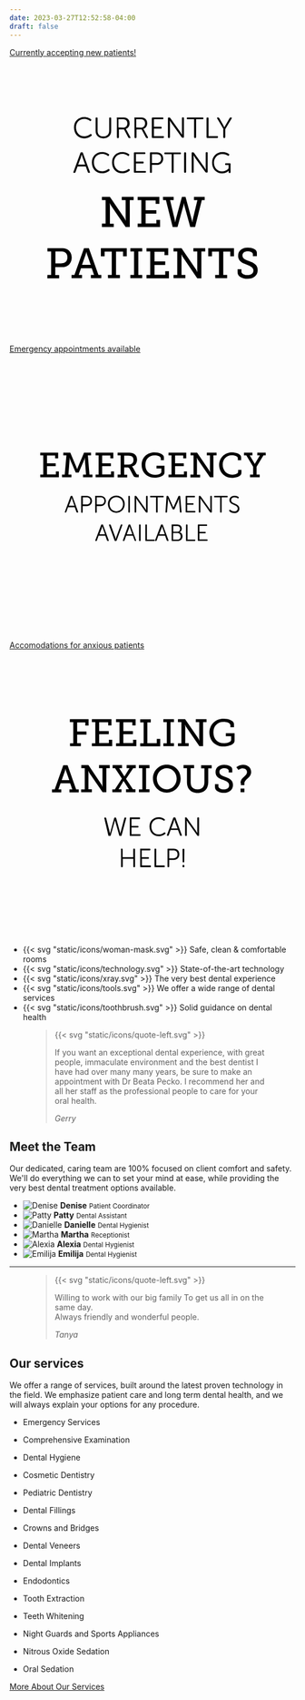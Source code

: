```yaml
---
date: 2023-03-27T12:52:58-04:00
draft: false
---
```


<section class="atf">
  <!-- <svg xmlns="http://www.w3.org/2000/svg" viewBox="0 0 1281 270.2"><path fill="#db4a63" d="M1280.72 61.404v-48.05c-62.17 5.29-159.06 19.78-277.59 20.55-214.59 1.4-326.6-25.23-484.88-31.69C398-2.696 221.25-1.766 0 29.694v173.82h.31v34.17c62.17-5.29 159.06-11.85 277.59-12.62 214.59-1.4 326.6 35.8 484.88 42.26 120.25 4.91 297 7.28 518.25-24.17V61.414h-.31v-.01Z"/></svg> -->
  <div class="three-items">
    <div class="container">
      <a href="/our-services/#getting-started" class="new-patients">
        <span class="sr-only">Currently accepting new patients!</span>
        <svg xmlns="http://www.w3.org/2000/svg" viewBox="0 0 200 200"><path class="dark-fill" d="M64.6 116.1h2.6V99.7h-2.6v-2.3h5.6l10.3 15.1c.4.6.7 1.5.7 1.5h.1s-.1-1-.1-1.7V99.7h-2.7v-2.3h8.3v2.3h-2.7v18.8h-2.9l-10.3-15.1c-.4-.6-.7-1.5-.7-1.5h-.1s.1 1 .1 1.7v12.6h2.7v2.3h-8.3v-2.4zm25 0h2.6V99.7h-2.6v-2.3h15.2v4.9h-2.6v-2.4h-7v6.8h7.5v2.4h-7.5v6.9h7.5v-2.5h2.6v5H89.6v-2.4zm17.7-18.7h7.5v2.3h-2.5l3.3 13.8c.1.7.2 1.6.2 1.6h.1s.1-.8.3-1.6l4.4-16.1h2.5l4.4 16.1c.2.7.3 1.6.3 1.6h.1l.2-1.6 3.3-13.8H129v-2.3h7.5v2.3h-2l-4.7 18.8h-3.4l-4.1-14.9c-.2-.7-.3-1.7-.3-1.7h-.1s-.1.9-.3 1.7l-4.1 14.9h-3.4l-4.7-18.8h-2l-.1-2.3zm-80.8 54.5h2.6v-16.4h-2.6v-2.3h9.8c1.3 0 2.6.1 3.6.6 2.2.9 3.6 3.2 3.6 6 0 3-1.6 5.3-4 6.2-1 .4-2 .4-3.2.4H32v5.6h2.7v2.3h-8.3l.1-2.4zm9.5-8.1c1 0 1.7-.1 2.4-.4 1.3-.6 2.1-1.9 2.1-3.8 0-1.7-.7-3-1.9-3.6-.7-.4-1.6-.5-2.6-.5h-3.9v8.3H36zm7.4 8.1h2l6.7-18.7h3.4l6.7 18.7h2v2.3h-7.3v-2.3h2.2l-1.6-4.7H50l-1.6 4.7h2.3v2.3h-7.3v-2.3zm13.4-7.1-2.6-7.3c-.3-.9-.4-1.6-.4-1.6h-.1s-.1.7-.4 1.6l-2.6 7.3h6.1zm12 7.1h2.7v-16.3h-5v3.3h-2.6v-5.7H82v5.7h-2.6v-3.3h-4.9v16.3h2.7v2.3h-8.3l-.1-2.3zm15.7 0h2.6v-16.4h-2.6v-2.3h8.3v2.3h-2.7v16.4h2.7v2.3h-8.3v-2.3zm11.3 0h2.6v-16.4h-2.6v-2.3H111v4.9h-2.6v-2.4h-7v6.8h7.5v2.4h-7.5v6.9h7.5v-2.5h2.6v5H95.8v-2.4zm18.9 0h2.6v-16.4h-2.6v-2.3h5.6l10.3 15.1c.4.6.7 1.5.7 1.5h.1s-.1-1-.1-1.7v-12.6h-2.7v-2.3h8.3v2.3h-2.7v18.8h-2.9L121 139.1c-.4-.6-.7-1.5-.7-1.5h-.1s.1 1 .1 1.7v12.6h2.7v2.3h-8.3v-2.3zm29.1 0h2.7v-16.3h-4.9v3.3H139v-5.7h18v5.7h-2.6v-3.3h-4.9v16.3h2.7v2.3h-8.3l-.1-2.3zm18.4-4v1.6c0 1.6 2 2.5 4.2 2.5 2.4 0 4.2-1.1 4.2-3.2 0-2.4-2.5-3.2-5.1-4.3-2.8-1-5.6-2.2-5.6-6 0-4 3.2-5.7 6.7-5.7 3.2 0 6.4 1.2 6.4 3.5v2.5h-2.8v-1.5c0-1.2-1.9-1.9-3.6-1.9-2.1 0-3.7 1-3.7 2.9 0 2.2 2.1 3 4.5 3.9 3.1 1.2 6.2 2.4 6.2 6.3 0 4-3.3 6.1-7.2 6.1-3.3 0-6.9-1.5-6.9-4.5v-2.2h2.7z"/><path class="light-fill" d="M52.2 41.8c2.5 0 4.1 1 4.8 1.5.2.2.2.4.1.7l-.2.3c-.2.2-.4.3-.7.1-.6-.4-2-1.3-4-1.3-3.5 0-5.7 2.6-5.7 5.9 0 3.4 2.3 6.2 5.8 6.2 2.1 0 3.6-1 4.2-1.5.2-.2.5-.2.7.1l.2.2c.2.2.2.5 0 .7-.7.6-2.4 1.9-5.1 1.9-4.3 0-7.2-3.3-7.2-7.5-.1-4.1 2.9-7.3 7.1-7.3zm8 .8c0-.3.2-.5.5-.5h.4c.3 0 .5.2.5.5v8.8c0 2.5 1.6 3.9 4 3.9 2.5 0 4.1-1.5 4.1-4v-8.7c0-.3.2-.5.5-.5h.4c.3 0 .5.2.5.5v8.8c0 3.2-2.2 5.2-5.4 5.2s-5.5-2-5.5-5.2v-8.8zm14.7 0c0-.3.2-.5.5-.5h3.9c1.3 0 2 .1 2.6.4 1.3.6 2.1 1.8 2.1 3.6 0 1.9-1.1 3.5-2.7 3.9 0 0 .1.2.4.6l2.8 5.2c.2.3 0 .6-.3.6h-.5c-.3 0-.5-.1-.6-.3l-3-5.7h-3.6v5.5c0 .3-.2.5-.5.5h-.4c-.3 0-.5-.2-.5-.5V42.6h-.2zm4.7 6.5c1.7 0 2.8-1.2 2.8-3 0-1.1-.5-2.1-1.5-2.5-.4-.2-.8-.3-1.9-.3h-2.8V49l3.4.1zm7.6-6.5c0-.3.2-.5.5-.5h3.9c1.3 0 2 .1 2.6.4 1.3.6 2.1 1.8 2.1 3.6 0 1.9-1.1 3.5-2.7 3.9 0 0 .1.2.4.6l2.8 5.2c.2.3 0 .6-.3.6H96c-.3 0-.5-.1-.6-.3l-3-5.7h-3.6v5.5c0 .3-.2.5-.5.5h-.4c-.3 0-.5-.2-.5-.5V42.6h-.2zm4.8 6.5c1.7 0 2.8-1.2 2.8-3 0-1.1-.5-2.1-1.5-2.5-.4-.2-.8-.3-1.9-.3h-2.8V49l3.4.1zm7.6-6.5c0-.3.2-.5.5-.5h7c.3 0 .5.2.5.5v.2c0 .3-.2.5-.5.5H101v5.2h4.9c.3 0 .5.2.5.5v.3c0 .3-.2.5-.5.5H101v5.3h6.5c.3 0 .5.2.5.5v.2c0 .3-.2.5-.5.5H100c-.3 0-.5-.2-.5-.5V42.6h.1zm11.2 0c0-.3.2-.5.5-.5h.5c.3 0 .4.1.6.3l7.1 9.9c.5.7 1.2 1.9 1.2 1.9s-.1-1.2-.1-1.9v-9.8c0-.3.2-.5.5-.5h.4c.3 0 .5.2.5.5v13.2c0 .3-.2.5-.5.5h-.5c-.3 0-.4-.1-.6-.3l-7.1-9.9c-.5-.7-1.2-1.9-1.2-1.9s.1 1.2.1 1.9v9.8c0 .3-.2.5-.5.5h-.4c-.3 0-.5-.2-.5-.5V42.6zm18.3.7h-4.6c-.3 0-.5-.2-.5-.5v-.2c0-.3.2-.5.5-.5h10.6c.3 0 .5.2.5.5v.2c0 .3-.2.5-.5.5h-4.6v12.5c0 .3-.2.5-.5.5h-.4c-.3 0-.5-.2-.5-.5V43.3zm8.7-.7c0-.3.2-.5.5-.5h.4c.3 0 .5.2.5.5v12.5h6.1c.3 0 .5.2.5.5v.2c0 .3-.2.5-.5.5h-7c-.3 0-.5-.2-.5-.5V42.6zm11.9 7.6-4.5-7.5c-.2-.3-.1-.6.3-.6h.5c.3 0 .5.1.6.3l2.8 4.8c.4.8.9 1.7.9 1.7s.4-1 .9-1.7l2.8-4.8c.1-.2.3-.3.6-.3h.5c.4 0 .5.3.3.6l-4.5 7.5v5.6c0 .3-.2.5-.5.5h-.4c-.3 0-.5-.2-.5-.5v-5.6h.2zM49.6 66.8c.1-.3.3-.4.5-.4h.7c.3 0 .5.1.5.4l4.9 13.3c.1.4 0 .6-.4.6h-.4c-.3 0-.5-.1-.6-.4l-1.5-4.1h-5.7l-1.5 4.1c-.1.3-.3.4-.6.4h-.4c-.4 0-.5-.2-.4-.6l4.9-13.3zm3.3 8.1L51 69.7c-.2-.7-.5-1.9-.5-1.9s-.3 1.2-.5 1.9l-2 5.2h4.9zm11.8-8.7c2.5 0 4.1 1 4.8 1.5.2.2.2.4.1.7l-.2.3c-.2.2-.4.3-.7.1-.6-.4-2-1.3-4-1.3-3.5 0-5.7 2.6-5.7 5.9 0 3.4 2.3 6.2 5.8 6.2 2.1 0 3.6-1 4.2-1.5.2-.2.5-.2.7.1l.2.2c.2.2.2.5 0 .7-.7.6-2.4 1.9-5.1 1.9-4.3 0-7.2-3.3-7.2-7.5-.1-4.2 2.9-7.3 7.1-7.3zm14.1 0c2.5 0 4.1 1 4.8 1.5.2.2.2.4.1.7l-.2.3c-.2.2-.4.3-.7.1-.6-.4-2-1.3-4-1.3-3.5 0-5.7 2.6-5.7 5.9 0 3.4 2.3 6.2 5.8 6.2 2.1 0 3.6-1 4.2-1.5.2-.2.5-.2.7.1l.2.2c.2.2.2.5 0 .7-.7.6-2.4 1.9-5.1 1.9-4.3 0-7.2-3.3-7.2-7.5s2.9-7.3 7.1-7.3zm8.2.7c0-.3.2-.5.5-.5h7c.3 0 .5.2.5.5v.2c0 .3-.2.5-.5.5h-6.1v5.2h4.9c.3 0 .5.2.5.5v.3c0 .3-.2.5-.5.5h-4.9v5.3h6.5c.3 0 .5.2.5.5v.2c0 .3-.2.5-.5.5h-7.4c-.3 0-.5-.2-.5-.5V66.9zm11.2 0c0-.3.2-.5.5-.5h4.4c2.6 0 4.4 1.7 4.4 4.3 0 2.7-1.8 4.4-4.4 4.4h-3.5v5.1c0 .3-.2.5-.5.5h-.4c-.3 0-.5-.2-.5-.5V66.9zm4.8 6.9c1.9 0 3.1-1.2 3.1-3.1s-1.2-3-3.1-3h-3.4v6.1h3.4zm10.4-6.1h-4.6c-.3 0-.5-.2-.5-.5V67c0-.3.2-.5.5-.5h10.6c.3 0 .5.2.5.5v.2c0 .3-.2.5-.5.5h-4.6v12.5c0 .3-.2.5-.5.5h-.4c-.3 0-.5-.2-.5-.5V67.7zm8.7-.8c0-.3.2-.5.5-.5h.4c.3 0 .5.2.5.5v13.2c0 .3-.2.5-.5.5h-.4c-.3 0-.5-.2-.5-.5V66.9zm5.3 0c0-.3.2-.5.5-.5h.5c.3 0 .4.1.6.3l7.1 9.9c.5.7 1.2 1.9 1.2 1.9s-.1-1.2-.1-1.9v-9.8c0-.3.2-.5.5-.5h.4c.3 0 .5.2.5.5V80c0 .3-.2.5-.5.5h-.5c-.3 0-.4-.1-.6-.3l-7.1-9.9c-.5-.7-1.2-1.9-1.2-1.9s.1 1.2.1 1.9v9.8c0 .3-.2.5-.5.5h-.4c-.3 0-.5-.2-.5-.5V66.9zm21.4-.7c2.4 0 4.1.9 4.7 1.4.3.2.3.4.1.7l-.2.3c-.2.3-.4.3-.7.1-.6-.4-1.9-1.1-3.9-1.1-3.4 0-5.8 2.7-5.8 6 0 3.5 2.4 6.1 5.7 6.1 2.9 0 4.5-2.1 4.5-2.1v-2.4h-1.9c-.3 0-.5-.2-.5-.5v-.2c0-.3.2-.5.5-.5h2.8c.3 0 .5.2.5.5v5.8c0 .3-.2.5-.5.5h-.3c-.3 0-.5-.2-.5-.4v-1.2s-1.6 1.9-4.6 1.9c-3.9 0-7-3.1-7-7.4-.1-4.3 3-7.5 7.1-7.5z"/></svg>
      </a>
      <a href="/contact/" class="emergency-appts">
        <span class="sr-only">Emergency appointments available</span>
        <svg xmlns="http://www.w3.org/2000/svg" viewBox="0 0 200 200"><path class="light-fill" d="M42.7 99.6c.1-.2.2-.3.4-.3h.5c.2 0 .4.1.4.3l4 10.8c.1.3 0 .5-.3.5h-.4c-.2 0-.4-.1-.5-.3l-1.2-3.4h-4.7l-1.2 3.4c-.1.2-.2.3-.5.3H39c-.3 0-.4-.2-.3-.5l4-10.8zm2.7 6.6-1.5-4.2c-.2-.5-.4-1.5-.4-1.5s-.3 1-.4 1.5l-1.6 4.2h3.9zM50.1 99.7c0-.3.1-.4.4-.4h3.6c2.1 0 3.6 1.4 3.6 3.5 0 2.2-1.5 3.6-3.6 3.6h-2.9v4.2c0 .3-.1.4-.4.4h-.3c-.3 0-.4-.1-.4-.4V99.7zm3.8 5.6c1.6 0 2.6-.9 2.6-2.5s-1-2.5-2.5-2.5h-2.7v5h2.6zM59.8 99.7c0-.3.1-.4.4-.4h3.6c2.1 0 3.6 1.4 3.6 3.5 0 2.2-1.5 3.6-3.6 3.6H61v4.2c0 .3-.1.4-.4.4h-.3c-.3 0-.4-.1-.4-.4V99.7zm3.9 5.6c1.6 0 2.6-.9 2.6-2.5s-1-2.5-2.5-2.5H61v5h2.7zM74.7 99.1c3.4 0 5.9 2.6 5.9 5.9 0 3.4-2.5 6.1-5.9 6.1-3.4 0-5.9-2.7-5.9-6.1 0-3.3 2.5-5.9 5.9-5.9zm0 11c2.7 0 4.7-2.2 4.7-5s-2-4.9-4.7-4.9-4.7 2.1-4.7 4.9c0 2.8 2 5 4.7 5zM83.1 99.7c0-.3.1-.4.4-.4h.3c.2 0 .4.1.4.4v10.8c0 .3-.1.4-.4.4h-.3c-.3 0-.4-.1-.4-.4V99.7zM87.5 99.7c0-.3.1-.4.4-.4h.4c.2 0 .4.1.5.3l5.8 8.1c.4.6 1 1.6 1 1.6s-.1-1-.1-1.6v-8c0-.3.1-.4.4-.4h.3c.3 0 .4.1.4.4v10.8c0 .3-.1.4-.4.4h-.4c-.2 0-.4-.1-.5-.3l-5.8-8.1c-.4-.6-1-1.6-1-1.6s.1 1 .1 1.6v8c0 .3-.1.4-.4.4h-.3c-.3 0-.4-.1-.4-.4V99.7zM102.5 100.3h-3.8c-.3 0-.4-.1-.4-.4v-.2c0-.3.1-.4.4-.4h8.7c.3 0 .4.1.4.4v.2c0 .3-.1.4-.4.4h-3.8v10.2c0 .3-.1.4-.4.4h-.3c-.3 0-.4-.1-.4-.4v-10.2zM109.8 99.7c0-.2.2-.4.4-.4h.4c.2 0 .4.1.5.3l2.9 6.5c.3.6.6 1.4.6 1.4s.3-.8.6-1.4l2.9-6.5c.1-.2.2-.3.5-.3h.4c.2 0 .4.1.4.4l.9 10.8c0 .3-.1.4-.4.4h-.3c-.2 0-.4-.1-.4-.4l-.6-7.8v-1.6s-.3 1-.6 1.6l-2.6 5.7c-.1.2-.2.3-.5.3h-.4c-.2 0-.4-.1-.5-.3l-2.6-5.7c-.2-.6-.6-1.7-.6-1.7v1.7l-.6 7.8c0 .2-.2.4-.4.4h-.3c-.3 0-.4-.1-.4-.4l.7-10.8zM123.2 99.7c0-.3.1-.4.4-.4h5.7c.3 0 .4.1.4.4v.2c0 .3-.1.4-.4.4h-5v4.2h4c.3 0 .4.1.4.4v.2c0 .3-.1.4-.4.4h-4v4.3h5.3c.3 0 .4.1.4.4v.2c0 .3-.1.4-.4.4h-6c-.3 0-.4-.1-.4-.4V99.7zM132.4 99.7c0-.3.1-.4.4-.4h.4c.2 0 .4.1.5.3l5.8 8.1c.4.6 1 1.6 1 1.6s-.1-1-.1-1.6v-8c0-.3.1-.4.4-.4h.3c.3 0 .4.1.4.4v10.8c0 .3-.1.4-.4.4h-.4c-.2 0-.4-.1-.5-.3l-5.8-8.1c-.4-.6-1-1.6-1-1.6s.1 1 .1 1.6v8c0 .3-.1.4-.4.4h-.3c-.3 0-.4-.1-.4-.4V99.7zM147.3 100.3h-3.8c-.3 0-.4-.1-.4-.4v-.2c0-.3.1-.4.4-.4h8.7c.3 0 .4.1.4.4v.2c0 .3-.1.4-.4.4h-3.8v10.2c0 .3-.1.4-.4.4h-.3c-.3 0-.4-.1-.4-.4v-10.2zM153.7 109.3l.2-.2c.2-.2.3-.2.6 0 .4.3 1.4 1 2.7 1 1.4 0 2.4-.8 2.4-2 0-2.9-5.8-2.2-5.8-5.8 0-1.9 1.6-3.1 3.6-3.1 1.4 0 2.4.6 2.8.9.2.1.2.3.1.5l-.1.3c-.1.2-.4.2-.6.1-.4-.3-1.2-.7-2.2-.7-1.3 0-2.4.7-2.4 2 0 2.8 5.8 2.1 5.8 5.8 0 1.8-1.3 3.2-3.5 3.2-1.7 0-2.9-.8-3.4-1.2-.3-.4-.4-.5-.2-.8z"/><path class="light-fill" d="M64.1 119.5c.1-.2.2-.3.4-.3h.5c.2 0 .4.1.4.3l4 10.8c.1.3 0 .5-.3.5h-.4c-.2 0-.4-.1-.5-.3l-1.2-3.4h-4.7l-1.2 3.4c-.1.2-.2.3-.5.3h-.3c-.3 0-.4-.2-.3-.5l4.1-10.8zm2.7 6.6-1.5-4.2c-.2-.5-.4-1.5-.4-1.5s-.3 1-.4 1.5l-1.6 4.2h3.9zM69.6 119.7c-.1-.3 0-.5.3-.5h.4c.2 0 .4.1.5.3l3.1 8.5c.2.6.4 1.5.4 1.5s.2-.9.4-1.5l3.1-8.5c.1-.2.2-.3.4-.3h.4c.3 0 .4.2.3.5l-4 10.8c-.1.2-.2.3-.5.3h-.5c-.2 0-.4-.1-.4-.3l-3.9-10.8zM83.2 119.5c.1-.2.2-.3.4-.3h.5c.2 0 .4.1.4.3l4 10.8c.1.3 0 .5-.3.5H88c-.2 0-.4-.1-.5-.3l-1.2-3.4h-4.7l-1.2 3.4c-.1.2-.2.3-.5.3h-.3c-.3 0-.4-.2-.3-.5l3.9-10.8zm2.7 6.6-1.5-4.2c-.2-.5-.4-1.5-.4-1.5s-.3 1-.4 1.5l-1.6 4.2h3.9zM90.6 119.6c0-.3.1-.4.4-.4h.3c.2 0 .4.1.4.4v10.8c0 .3-.1.4-.4.4H91c-.3 0-.4-.1-.4-.4v-10.8zM95 119.6c0-.3.1-.4.4-.4h.3c.2 0 .4.1.4.4v10.2h5c.3 0 .4.1.4.4v.2c0 .3-.1.4-.4.4h-5.7c-.3 0-.4-.1-.4-.4v-10.8zM105.9 119.5c.1-.2.2-.3.4-.3h.5c.2 0 .4.1.4.3l4 10.8c.1.3 0 .5-.3.5h-.4c-.2 0-.4-.1-.5-.3l-1.2-3.4h-4.7l-1.2 3.4c-.1.2-.2.3-.5.3h-.3c-.3 0-.4-.2-.3-.5l4.1-10.8zm2.7 6.6-1.5-4.2c-.2-.5-.4-1.5-.4-1.5s-.3 1-.4 1.5l-1.6 4.2h3.9zM113.3 119.6c0-.3.1-.4.4-.4h3.6c1.8 0 3.2 1.1 3.2 2.9 0 1.2-.6 2.1-1.5 2.5 1.2.3 2 1.5 2 2.9 0 2.1-1.5 3.3-3.5 3.3h-3.7c-.3 0-.4-.1-.4-.4v-10.8zm4 4.7c1.2 0 2-.8 2-2s-.7-2-2-2h-2.8v4h2.8zm.1 5.5c1.4 0 2.3-.9 2.3-2.3s-.9-2.3-2.3-2.3h-3v4.6h3zM123.4 119.6c0-.3.1-.4.4-.4h.3c.2 0 .4.1.4.4v10.2h5c.3 0 .4.1.4.4v.2c0 .3-.1.4-.4.4h-5.7c-.3 0-.4-.1-.4-.4v-10.8zM131.7 119.6c0-.3.1-.4.4-.4h5.7c.3 0 .4.1.4.4v.2c0 .3-.1.4-.4.4h-5v4.2h4c.3 0 .4.1.4.4v.2c0 .3-.1.4-.4.4h-4v4.3h5.3c.3 0 .4.1.4.4v.2c0 .3-.1.4-.4.4h-6c-.3 0-.4-.1-.4-.4v-10.7z"/><path class="dark-fill" d="M21.5 84.4h2.1V71h-2.1v-1.9H34v4h-2.1v-2h-5.7v5.5h6.1v2h-6.1v5.7h6.2v-2.1h2.1v4.1h-13v-1.9zM36.5 84.4h2.1L39.8 71h-2.2v-1.9h4.9l4.4 10.5c.3.7.4 1.2.4 1.2s.1-.5.4-1.2l4.4-10.5H57V71h-2.2l1.1 13.4H58v1.9h-6.6v-1.9h2.1l-.8-10.3c0-.5.1-1.4.1-1.4h-.1s-.2.8-.4 1.3l-3.9 9h-2.1l-3.9-9c-.2-.5-.4-1.3-.4-1.3h-.1s.1.9.1 1.4l-.8 10.3h2.1v1.9h-6.6v-1.9zM60.2 84.4h2.1V71h-2.1v-1.9h12.4v4h-2.1v-2h-5.7v5.5h6.1v2h-6.1v5.7H71v-2.1h2.1v4.1H60.2v-1.9zM75.6 84.4h2.1V71h-2.1v-1.9H83c1.2 0 2.2 0 3.2.4 1.8.6 3 2.1 3 4.5 0 2.5-1.4 4.3-3.6 4.8 0 0 .4.2.7.8l2.4 4.2c.3.5.6.6 1.2.6h.5v1.9h-1.5c-1.5 0-1.8-.3-2.4-1.3L84 80.4c-.4-.7-.8-.9-1.8-.9h-2v5h2.1v1.9h-6.7v-2zm8-7c1.9 0 3.1-1.2 3.1-3.2 0-1.3-.5-2.3-1.6-2.7-.6-.2-1.3-.3-2.1-.3h-2.8v6.3h3.4zM101.4 68.9c3 0 6.6 1.2 6.6 3.4v2.1h-2.2v-1.3c0-1.4-2.3-2.1-4.3-2.1-4 0-6.5 2.7-6.5 6.7s2.6 6.9 6.6 6.9c1.5 0 4.6-.5 4.6-2.1v-2.3h-3.4v-1.9h5.6V83c0 2.7-4.4 3.6-7 3.6-5.3 0-9-3.8-9-8.9 0-5.1 3.7-8.8 9-8.8zM111.2 84.4h2.1V71h-2.1v-1.9h12.4v4h-2.1v-2h-5.7v5.5h6.1v2h-6.1v5.7h6.2v-2.1h2.1v4.1h-12.9v-1.9zM126.6 84.4h2.1V71h-2.1v-1.9h4.6l8.4 12.3c.3.5.6 1.2.6 1.2h.1s-.1-.9-.1-1.4V71H138v-1.9h6.8V71h-2.2v15.3h-2.4L131.7 74c-.3-.5-.6-1.2-.6-1.2h-.1s.1.9.1 1.4v10.3h2.2v1.9h-6.8v-2zM155.5 68.9c2.1 0 6.5.8 6.5 3.4v2.1h-2.3V73c0-1.5-2.6-2.1-4.2-2.1-3.7 0-6.4 2.7-6.4 6.6 0 4.1 2.8 7 6.5 7 1.2 0 4.3-.4 4.3-2v-1.3h2.3v2.1c0 2.5-4.3 3.4-6.7 3.4-5.2 0-8.9-4-8.9-9 .1-5.1 4-8.8 8.9-8.8zM168.2 84.4h2.2V79l-4.8-8H164v-1.9h5.9V71H168l3.2 5.4c.2.4.3.7.3.7s.1-.4.4-.7l3.2-5.4h-1.8v-1.9h5.9V71h-1.6l-4.8 8v5.4h2.2v1.9h-6.8v-1.9z"/></svg>
      </a>
      <a href="/our-services/#anxious-patients" class="anxious-patients">
        <span class="sr-only">Accomodations for anxious patients</span>
        <svg xmlns="http://www.w3.org/2000/svg" viewBox="0 0 200 200"><path class="light-fill" d="M66.3 117.5c-.1-.3.1-.5.4-.5h.4c.3 0 .4.1.5.4l2.4 9.5c.2.7.3 1.4.3 1.4s.1-.7.3-1.4l2.6-9.5c.1-.3.2-.4.5-.4h.4c.3 0 .4.1.5.4l2.6 9.5c.2.7.3 1.4.3 1.4s.1-.7.3-1.4l2.5-9.5c.1-.3.2-.4.5-.4h.4c.3 0 .5.2.4.5l-3.2 11.9c-.1.3-.2.4-.5.4h-.7c-.3 0-.4-.1-.5-.4l-2.4-8.6c-.2-.8-.5-1.9-.5-1.9h-.1s-.2 1.1-.5 1.9l-2.4 8.6c-.1.3-.2.4-.5.4h-.7c-.3 0-.4-.1-.5-.4l-2.8-11.9zM84.1 117.4c0-.3.1-.5.4-.5h6.3c.3 0 .5.2.5.5v.2c0 .3-.2.5-.5.5h-5.5v4.7h4.4c.3 0 .5.1.5.4v.2c0 .3-.2.5-.5.5h-4.4v4.7h5.8c.3 0 .5.2.5.5v.2c0 .3-.2.5-.5.5h-6.6c-.3 0-.4-.2-.4-.5v-11.9zM104.2 116.8c2.3 0 3.7.9 4.3 1.4.2.2.2.4.1.6l-.2.2c-.2.2-.4.2-.6.1-.5-.4-1.8-1.1-3.5-1.1-3.1 0-5.1 2.3-5.1 5.3s2 5.5 5.2 5.5c1.9 0 3.2-.9 3.8-1.4.2-.2.4-.2.6.1l.2.2c.2.2.2.4 0 .6-.6.5-2.2 1.7-4.6 1.7-3.9 0-6.5-3-6.5-6.7-.1-3.7 2.6-6.5 6.3-6.5zM114.5 117.3c.1-.3.3-.4.5-.4h.6c.2 0 .4.1.5.4l4.4 11.9c.1.3 0 .5-.4.5h-.4c-.3 0-.4-.1-.5-.4l-1.4-3.7h-5.1l-1.3 3.7c-.1.3-.3.4-.5.4h-.4c-.3 0-.5-.2-.4-.5l4.4-11.9zm3 7.3-1.7-4.6c-.2-.6-.5-1.7-.5-1.7s-.3 1.1-.5 1.7l-1.7 4.6h4.4zM122.7 117.4c0-.3.1-.5.4-.5h.4c.2 0 .4.1.5.3l6.3 8.9c.4.6 1.1 1.7 1.1 1.7s-.1-1.1-.1-1.7v-8.7c0-.3.2-.5.5-.5h.4c.3 0 .4.2.4.5v11.9c0 .3-.1.5-.4.5h-.4c-.2 0-.4-.1-.5-.3l-6.3-8.9c-.4-.6-1.1-1.7-1.1-1.7s.1 1.1.1 1.7v8.7c0 .3-.2.5-.4.5h-.4c-.3 0-.4-.2-.4-.5v-11.9z"/><path class="light-fill" d="M77.9 139.2c0-.3.1-.5.4-.5h.4c.3 0 .4.2.4.5v5.4h7.4v-5.4c0-.3.1-.5.4-.5h.4c.3 0 .5.2.5.5v11.9c0 .3-.2.5-.5.5H87c-.3 0-.4-.2-.4-.5v-5.4h-7.4v5.4c0 .3-.2.5-.4.5h-.4c-.3 0-.4-.2-.4-.5v-11.9zM91.3 139.2c0-.3.1-.5.4-.5H98c.3 0 .5.2.5.5v.2c0 .3-.2.5-.5.5h-5.5v4.7H97c.3 0 .5.1.5.4v.2c0 .3-.2.5-.5.5h-4.4v4.7h5.8c.3 0 .5.2.5.5v.2c0 .3-.2.5-.5.5h-6.6c-.3 0-.4-.2-.4-.5v-11.9zM101.4 139.2c0-.3.1-.5.4-.5h.4c.3 0 .4.2.4.5v11.2h5.5c.3 0 .5.2.5.5v.2c0 .3-.2.5-.5.5h-6.3c-.3 0-.4-.2-.4-.5v-11.9zM110.5 139.2c0-.3.1-.5.4-.5h4c2.3 0 3.9 1.5 3.9 3.9s-1.7 3.9-3.9 3.9h-3.2v4.6c0 .3-.2.5-.4.5h-.4c-.3 0-.4-.2-.4-.5v-11.9zm4.2 6.2c1.7 0 2.8-1 2.8-2.8 0-1.7-1.1-2.7-2.8-2.7h-3v5.5h3zM121 150.6c0-.3.1-.5.4-.5h.5c.3 0 .4.2.4.5v.5c0 .3-.1.5-.4.5h-.5c-.3 0-.4-.2-.4-.5v-.5zm.1-2.8-.1-8.5c0-.3.2-.5.5-.5h.4c.3 0 .4.2.4.5l-.1 8.5c0 .3-.1.4-.4.4h-.3c-.3 0-.4-.1-.4-.4z"/><path class="dark-fill" d="M42.2 65.2h2.4V50.4h-2.4v-2.1h13.1v4.5H53v-2.2h-5.7v6.3h6.5v2.2h-6.5v6h2.6v2.1h-7.6v-2zM57.6 65.2H60V50.4h-2.4v-2.1h13.7v4.4H69v-2.2h-6.3v6.1h6.7v2.2h-6.7V65h6.8v-2.3h2.3v4.5H57.6v-2zM74.5 65.2h2.4V50.4h-2.4v-2.1h13.7v4.4h-2.3v-2.2h-6.3v6.1h6.7v2.2h-6.7V65h6.8v-2.3h2.3v4.5H74.5v-2zM91.4 65.2h2.4V50.6h-2.4v-2.2h7.4v2.2h-2.4v14.5h6.6v-3h2.4v5.2h-14v-2.1zM107.6 65.2h2.4V50.4h-2.4v-2.1h7.4v2.1h-2.4v14.7h2.4v2.1h-7.4v-2zM117.8 65.2h2.4V50.4h-2.4v-2.1h5l9.3 13.5c.3.5.6 1.4.6 1.4h.1s-.1-.9-.1-1.5V50.4h-2.4v-2.1h7.5v2.1h-2.4v16.8h-2.6l-9.3-13.5c-.3-.5-.6-1.4-.6-1.4h-.1s.1.9.1 1.5v11.3h2.4v2.1h-7.5v-2zM149.8 48c3.3 0 7.2 1.3 7.2 3.7V54h-2.5v-1.4c0-1.6-2.5-2.4-4.7-2.4-4.4 0-7.2 3-7.2 7.3 0 4.4 2.8 7.6 7.3 7.6 1.7 0 5.1-.5 5.1-2.4v-2.5h-3.7v-2.1h6.1v5.3c0 2.9-4.9 4-7.7 4-5.8 0-9.9-4.2-9.9-9.8.1-5.4 4.1-9.6 10-9.6z"/><path class="dark-fill" d="M29.8 97.3h1.8l6-16.8h3l6 16.8h1.8v2.1h-6.5v-2.1h2l-1.5-4.2h-6.7l-1.5 4.2h2v2.1h-6.5v-2.1zm12-6.4-2.3-6.5c-.3-.8-.3-1.4-.3-1.4h-.1s-.1.7-.3 1.4l-2.3 6.5h5.3zM50.2 97.3h2.4V82.5h-2.4v-2.1h5L64.4 94c.3.5.6 1.4.6 1.4h.1s-.1-.9-.1-1.5V82.5h-2.4v-2.1h7.5v2.1h-2.4v16.8h-2.6l-9.3-13.5c-.3-.5-.6-1.4-.6-1.4h-.1s.1.9.1 1.5v11.3h2.4v2.1h-7.5v-2zM71.9 97.3h1.8l4.9-7.5-4.8-7.3h-1.7v-2.1h6.6v2.1h-2l3.1 4.9c.3.4.5.7.5.7h.1s.2-.3.5-.7l3-4.9h-2v-2.1h6.4v2.1h-1.8l-5 7.5 4.8 7.2h1.8v2.1h-6.6v-2.1h2l-3.2-4.9c-.3-.4-.5-.8-.5-.8h-.1s-.2.3-.4.8l-3 4.9h2v2.1h-6.4v-2zM90.5 97.3h2.4V82.5h-2.4v-2.1h7.4v2.1h-2.4v14.7h2.4v2.1h-7.4v-2zM110 80.1c5.5 0 9.7 4.2 9.7 9.6 0 5.6-4.3 9.9-9.7 9.9-5.5 0-9.7-4.3-9.7-9.9 0-5.4 4.3-9.6 9.7-9.6zm0 17.2c3.8 0 6.9-3.3 6.9-7.5 0-4.1-3.1-7.3-6.9-7.3-3.8 0-7 3.2-7 7.3.1 4.2 3.2 7.5 7 7.5zM124.1 82.5h-2.4v-2.1h7.4v2.1h-2.4v9.8c0 1.2.2 2.3.7 3.1.8 1.2 2.2 1.9 4.1 1.9 1.8 0 3.3-.7 4.1-2 .5-.8.7-1.8.7-3v-9.7H134v-2.1h7.4v2.1H139v9.8c0 1.8-.5 3.4-1.3 4.6-1.3 1.8-3.6 2.8-6.1 2.8-2.7 0-4.9-1-6.2-2.8-.9-1.2-1.3-2.8-1.3-4.6v-9.9zM146.1 93.7v1.4c0 1.4 1.8 2.2 3.8 2.2 2.2 0 3.7-1 3.7-2.9 0-2.2-2.2-2.9-4.5-3.8-2.5-.9-5-2-5-5.3 0-3.6 2.9-5.1 6-5.1 2.8 0 5.7 1.1 5.7 3.1v2.2h-2.5v-1.3c0-1.1-1.7-1.7-3.2-1.7-1.8 0-3.3.9-3.3 2.6 0 2 1.9 2.7 4 3.5 2.8 1 5.5 2.1 5.5 5.6 0 3.6-2.9 5.5-6.4 5.5-2.9 0-6.2-1.3-6.2-4v-2h2.4zM161.6 92.9c0-4.1 4.5-4.7 4.5-7.7 0-1.5-1.3-2.6-3-2.6s-3 1.1-3 1.1l-1.4-1.8s1.8-1.7 4.7-1.7c3 0 5.6 1.9 5.6 4.9 0 4.4-4.7 4.9-4.7 8.1v1.1h-2.5v-1.4zm0 3.8h2.7v2.6h-2.7v-2.6z"/></svg>
      </a>
    </div>
  </div>
</section>

<section class="home-icons large-pad">
  <div class="container">
    <ul>
      <li>
        {{< svg "static/icons/woman-mask.svg" >}}
        <span>Safe, clean & comfortable rooms</span>
      </li>
      <li>
        {{< svg "static/icons/technology.svg" >}}
        <span>State-of-the-art technology</span>
      </li>
      <li>
        {{< svg "static/icons/xray.svg" >}}
        <span>The very best dental experience</span>
      </li>
      <li>
        {{< svg "static/icons/tools.svg" >}}
        <span>We offer a wide range of dental services</span>
      </li>
      <li>
        {{< svg "static/icons/toothbrush.svg" >}}
        <span>Solid guidance on dental health</span>
      </li>
    </ul>
  </div>
</section>

<figure class="body-quote large-pad pink-bg">
  <div class="container">
    <blockquote>
      {{< svg "static/icons/quote-left.svg" >}}
      <p>If you want an exceptional dental experience, with great people, immaculate environment and the best dentist I have had over many many years, be sure to make an appointment with Dr Beata Pecko. I recommend her and all her staff as the professional people to care for your oral health.</p>
      <cite>Gerry</cite>
    </blockquote>
  </div> <!-- .container -->
</figure>

<section id="meet-the-team" class="large-pad">
  <div class="container">
    <h2>Meet the Team</h2>
    <p>Our dedicated, caring team are 100% focused on client comfort and safety. We'll do everything we can to set your mind at ease, while providing the very best dental treatment options available.</p>
    <ul class="animated">
      <li>
        <span><img src="img/staff/denise.webp" alt="Denise" /></span>
        <strong>Denise</strong>
        <small>Patient Coordinator</small>
      </li>
      <li>
        <span><img src="img/staff/patty.webp" alt="Patty" /></span>
        <strong>Patty</strong>
        <small>Dental Assistant</small>
      </li>
      <li>
        <span><img src="img/staff/danielle.webp" alt="Danielle" /></span>
        <strong>Danielle</strong>
        <small>Dental Hygienist</small>
      </li>
      <li>
        <span><img src="img/staff/martha.webp" alt="Martha" /></span>
        <strong>Martha</strong>
        <small>Receptionist</small>
      </li>
      <li>
        <span><img src="img/staff/alexia.webp" alt="Alexia" /></span>
        <strong>Alexia</strong>
        <small>Dental Hygienist</small>
      </li>
      <li>
        <span><img src="img/staff/emilija.webp" alt="Emilija" /></span>
        <strong>Emilija</strong>
        <small>Dental Hygienist</small>
      </li>
    </ul>
  </div>
</section>

<hr class="highlight" />

<figure class="body-quote large-pad">
  <div class="container">
    <blockquote>
      {{< svg "static/icons/quote-left.svg" >}}
      <p>Willing to work with our big family To get us all in on the same day.<br />Always friendly and wonderful people.</p>
      <cite>Tanya</cite>
    </blockquote>
  </div> <!-- .container -->
</figure>

<section id="home-services" class="large-pad pink-bg">
  <div class="container">
    <h2>Our services</h2>
    <p>We offer a range of services, built around the latest proven technology in the field. We emphasize patient care and long term dental health, and we will always explain your options for any procedure.</p>
    <ul>
      <li>
        <p>Emergency Services</p>
      </li>
      <li>
        <p>Comprehensive Examination</p>
      </li>
      <li>
        <p>Dental Hygiene</p>
      </li>
      <li>
        <p>Cosmetic Dentistry</p>
      </li>
      <li>
        <p>Pediatric Dentistry</p>
      </li>
      <li>
        <p>Dental Fillings</p>
      </li>
      <li>
        <p>Crowns and Bridges</p>
      </li>
      <li>
        <p>Dental Veneers</p>
      </li>
      <li>
        <p>Dental Implants</p>
      </li>
      <li>
        <p>Endodontics</p>
      </li>
      <li>
        <p>Tooth Extraction</p>
      </li>
      <li>
        <p>Teeth Whitening</p>
      </li>
      <li>
        <p>Night Guards and Sports Appliances</p>
      </li>
      <li>
        <p>Nitrous Oxide Sedation</p>
      </li>
      <li>
        <p>Oral Sedation</p>
      </li>
    </ul>
    <a class="btn pill hollow small" href="/our-services/">More About Our Services</a>
  </div>
</section>
